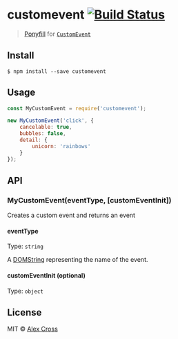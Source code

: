 # customevent [![Build Status](https://travis-ci.org/awcross/customevent.svg?branch=master)](https://travis-ci.org/awcross/customevent)

> [Ponyfill](https://ponyfill.com) for [`CustomEvent`](https://developer.mozilla.org/en-US/docs/Web/API/CustomEvent/CustomEvent)


## Install

```
$ npm install --save customevent
```


## Usage

```js
const MyCustomEvent = require('customevent');

new MyCustomEvent('click', {
	cancelable: true,
	bubbles: false,
	detail: {
		unicorn: 'rainbows'
	}
});
```


## API

### MyCustomEvent(eventType, [customEventInit])

Creates a custom event and returns an event

#### eventType

Type: `string`

A [DOMString](https://developer.mozilla.org/en-US/docs/Web/API/DOMString) representing the name of the event.

#### customEventInit (optional)

Type: `object`


## License

MIT © [Alex Cross](http://alexcross.io)
